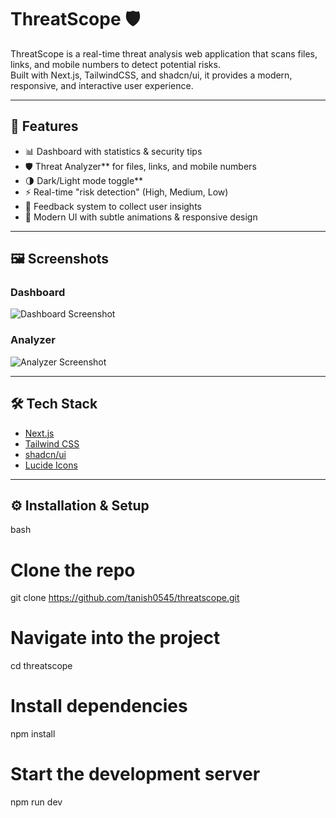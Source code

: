 # ThreatScope 🛡️

ThreatScope is a real-time threat analysis web application that scans files, links, and mobile numbers to detect potential risks.  
Built with Next.js, TailwindCSS, and shadcn/ui, it provides a modern, responsive, and interactive user experience.  

---

## 🚀 Features
- 📊 Dashboard with statistics & security tips  
- 🛡️ Threat Analyzer** for files, links, and mobile numbers  
- 🌗 Dark/Light mode toggle**  
- ⚡ Real-time "risk detection" (High, Medium, Low)  
- 💬 Feedback system to collect user insights  
- 🎨 Modern UI with subtle animations & responsive design  

---

## 🖼️ Screenshots
### Dashboard
![Dashboard Screenshot](./screenshots/dashboard.png)

### Analyzer
![Analyzer Screenshot](./screenshots/analyzer.png)

---

## 🛠️ Tech Stack
- [Next.js](https://nextjs.org/)  
- [Tailwind CSS](https://tailwindcss.com/)  
- [shadcn/ui](https://ui.shadcn.com/)  
- [Lucide Icons](https://lucide.dev/)  

---

## ⚙️ Installation & Setup
bash              
# Clone the repo
git clone https://github.com/tanish0545/threatscope.git

# Navigate into the project
cd threatscope

# Install dependencies
npm install

# Start the development server
npm run dev

